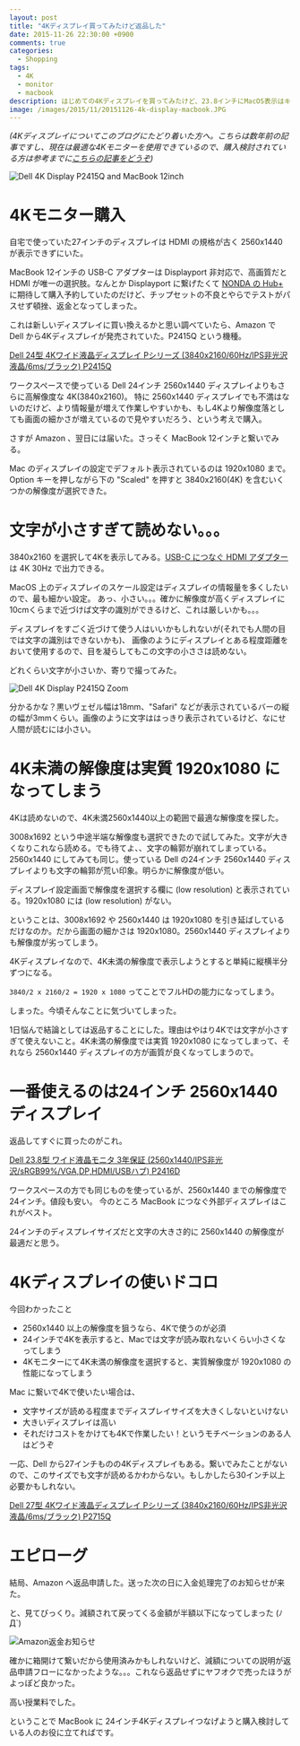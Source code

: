 ```yaml
---
layout: post
title: "4Kディスプレイ買ってみたけど返品した"
date: 2015-11-26 22:30:00 +0900
comments: true
categories:
  - Shopping
tags:
  - 4K
  - monitor
  - macbook
description: はじめての4Kディスプレイを買ってみたけど、23.8インチにMacOS表示はキツ過ぎたというお話。
image: /images/2015/11/20151126-4k-display-macbook.JPG
---
```

*(4Kディスプレイについてこのブログにたどり着いた方へ。こちらは数年前の記事ですし、現在は最適な4Kモニターを使用できているので、購入検討されている方は参考までに[こちらの記事をどうぞ](/2020/06/01/recent-4k-display/))*

![Dell 4K Display P2415Q and MacBook 12inch](/images/2015/11/20151126-4k-display-macbook.JPG)

# 4Kモニター購入

自宅で使っていた27インチのディスプレイは HDMI の規格が古く 2560x1440 が表示できずにいた。

MacBook 12インチの USB-C アダプターは Displayport 非対応で、高画質だと HDMI が唯一の選択肢。なんとか Displayport に繋げたくて [NONDA の Hub+](http://www.nonda.co/products/usb-c-hub-for-apple-new-macbook-12-plus) に期待して購入予約していたのだけど、チップセットの不良とやらでテストがパスせず頓挫、返金となってしまった。

これは新しいディスプレイに買い換えるかと思い調べていたら、Amazon で Dell から4Kディスプレイが発売されていた。P2415Q という機種。

<a rel="nofollow" href="http://www.amazon.co.jp/gp/product/B00PXXJ07S/ref=as_li_ss_tl?ie=UTF8&camp=247&creative=7399&creativeASIN=B00PXXJ07S&linkCode=as2&tag=dsea-22">Dell 24型 4Kワイド液晶ディスプレイ Pシリーズ (3840x2160/60Hz/IPS非光沢液晶/6ms/ブラック) P2415Q</a><img src="http://ir-jp.amazon-adsystem.com/e/ir?t=dsea-22&l=as2&o=9&a=B00PXXJ07S" width="1" height="1" border="0" alt="" style="border:none !important; margin:0px !important;" />

ワークスペースで使っている Dell 24インチ 2560x1440 ディスプレイよりもさらに高解像度な 4K(3840x2160)。
特に 2560x1440 ディスプレイでも不満はないのだけど、より情報量が増えて作業しやすいかも、もし4Kより解像度落としても画面の細かさが増えているので見やすいだろう、という考えで購入。


さすが Amazon 、翌日には届いた。さっそく MacBook 12インチと繋いでみる。


Mac のディスプレイの設定でデフォルト表示されているのは 1920x1080 まで。Option キーを押しながら下の "Scaled" を押すと 3840x2160(4K) を含むいくつかの解像度が選択できた。

<!-- more -->

# 文字が小さすぎて読めない。。。

3840x2160 を選択して4Kを表示してみる。[USB-C につなぐ HDMI アダプター](http://www.apple.com/jp/shop/product/MJ1L2AM/A/usb-c-vga-multiportアダプタ?fnode=8b)は 4K 30Hz で出力できる。

MacOS 上のディスプレイのスケール設定はディスプレイの情報量を多くしたいので、最も細かい設定。
あっ、小さい。。。確かに解像度が高くディスプレイに10cmくらまで近づけば文字の識別ができるけど、これは厳しいかも。。。

ディスプレイをすごく近づけて使う人はいいかもしれないが(それでも人間の目では文字の識別はできないかも)、
画像のようにディスプレイとある程度距離をおいて使用するので、目を凝らしてもこの文字の小ささは読めない。

どれくらい文字が小さいか、寄りで撮ってみた。

![Dell 4K Display P2415Q Zoom](/images/2015/11/20151126-4k-display-zoom.JPG)

分かるかな？黒いヴェゼル幅は18mm、"Safari" などが表示されているバーの縦の幅が3mmくらい。画像のように文字ははっきり表示されているけど、なにせ人間が読むには小さい。

# 4K未満の解像度は実質 1920x1080 になってしまう

4Kは読めないので、4K未満2560x1440以上の範囲で最適な解像度を探した。

3008x1692 という中途半端な解像度も選択できたので試してみた。文字が大きくなりこれなら読める。でも待てよ、、文字の輪郭が崩れてしまっている。2560x1440 にしてみても同じ。使っている Dell の24インチ 2560x1440 ディスプレイよりも文字の輪郭が荒い印象。明らかに解像度が低い。

ディスプレイ設定画面で解像度を選択する欄に (low resolution) と表示されている。1920x1080 には (low resolution) がない。

ということは、3008x1692 や 2560x1440 は 1920x1080 を引き延ばしているだけなのか。だから画面の細かさは 1920x1080。2560x1440 ディスプレイよりも解像度が劣ってしまう。

4Kディスプレイなので、4K未満の解像度で表示しようとすると単純に縦横半分ずつになる。

`3840/2 x 2160/2 = 1920 x 1080` ってことでフルHDの能力になってしまう。

しまった。今頃そんなことに気づいてしまった。

1日悩んで結論としては返品することにした。理由はやはり4Kでは文字が小さすぎて使えないこと。4K未満の解像度では実質 1920x1080 になってしまって、それなら 2560x1440 ディスプレイの方が画質が良くなってしまうので。

# 一番使えるのは24インチ 2560x1440 ディスプレイ

返品してすぐに買ったのがこれ。

<a rel="nofollow" href="http://www.amazon.co.jp/gp/product/B00XN15WJW/ref=as_li_ss_tl?ie=UTF8&camp=247&creative=7399&creativeASIN=B00XN15WJW&linkCode=as2&tag=dsea-22">Dell 23.8型 ワイド液晶モニタ 3年保証 (2560x1440/IPS非光沢/sRGB99%/VGA,DP,HDMI/USBハブ) P2416D</a><img src="http://ir-jp.amazon-adsystem.com/e/ir?t=dsea-22&l=as2&o=9&a=B00XN15WJW" width="1" height="1" border="0" alt="" style="border:none !important; margin:0px !important;" />

ワークスペースの方でも同じものを使っているが、2560x1440 までの解像度で24インチ。値段も安い。
今のところ MacBook につなぐ外部ディスプレイはこれがベスト。

24インチのディスプレイサイズだと文字の大きさ的に 2560x1440 の解像度が最適だと思う。

# 4Kディスプレイの使いドコロ

今回わかったこと

* 2560x1440 以上の解像度を狙うなら、4Kで使うのが必須
* 24インチで4Kを表示すると、Macでは文字が読み取れないくらい小さくなってしまう
* 4Kモニターにて4K未満の解像度を選択すると、実質解像度が 1920x1080 の性能になってしまう

Mac に繋いで4Kで使いたい場合は、

* 文字サイズが読める程度までディスプレイサイズを大きくしないといけない
* 大きいディスプレイは高い
* それだけコストをかけても4Kで作業したい！というモチベーションのある人はどうぞ

一応、Dell から27インチものの4Kディスプレイもある。繋いでみたことがないので、このサイズでも文字が読めるかわからない。もしかしたら30インチ以上必要かもしれない。

<a rel="nofollow" href="http://www.amazon.co.jp/gp/product/B00PXXJ07S/ref=as_li_ss_tl?ie=UTF8&camp=247&creative=7399&creativeASIN=B00PXXJ07S&linkCode=as2&tag=dsea-22">Dell 27型 4Kワイド液晶ディスプレイ Pシリーズ (3840x2160/60Hz/IPS非光沢液晶/6ms/ブラック) P2715Q</a><img src="http://ir-jp.amazon-adsystem.com/e/ir?t=dsea-22&l=as2&o=9&a=B00PXXJ07S" width="1" height="1" border="0" alt="" style="border:none !important; margin:0px !important;" />


# エピローグ

結局、Amazon へ返品申請した。送った次の日に入金処理完了のお知らせが来た。

と、見てびっくり。減額されて戻ってくる金額が半額以下になってしまった (ﾉД`)

![Amazon返金お知らせ](/images/2015/11/20151126-henkin-amazon.jpg)

確かに箱開けて繋いだから使用済みかもしれないけど、減額についての説明が返品申請フローになかったような。。。これなら返品せずにヤフオクで売ったほうがよっぽど良かった。

高い授業料でした。

ということで MacBook に 24インチ4Kディスプレイつなげようと購入検討している人のお役に立てればです。
